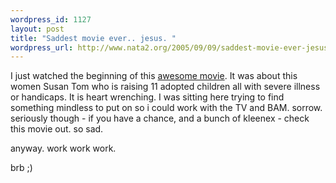```yaml
--- 
wordpress_id: 1127
layout: post
title: "Saddest movie ever.. jesus. "
wordpress_url: http://www.nata2.org/2005/09/09/saddest-movie-ever-jesus/
---
```

I just watched the beginning of this <a href="http://imdb.com/title/tt0342804/maindetails">awesome movie</a>. It was about this women Susan Tom who is raising 11 adopted children all with severe illness or handicaps. It is heart wrenching. I was sitting here trying to find something mindless to put on so i could work with the TV and BAM. sorrow. seriously though - if you have a chance, and a bunch of kleenex - check this movie out. so sad.

anyway. work work work. 

brb
;) 
